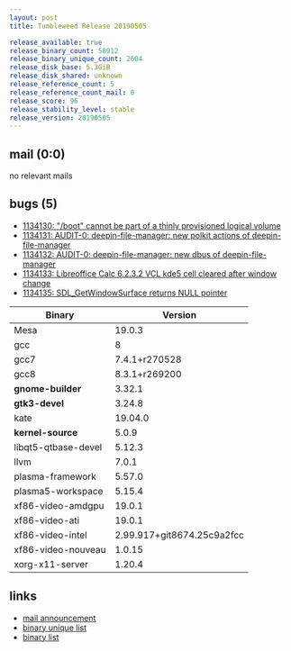 ```yaml
---
layout: post
title: Tumbleweed Release 20190505

release_available: true
release_binary_count: 58912
release_binary_unique_count: 2604
release_disk_base: 5.3GiB
release_disk_shared: unknown
release_reference_count: 5
release_reference_count_mail: 0
release_score: 96
release_stability_level: stable
release_version: 20190505
---
```


## mail (0:0)

no relevant mails

## bugs (5)

<!--more-->

- [1134130: "/boot" cannot be part of a thinly provisioned logical volume](https://bugzilla.opensuse.org/show_bug.cgi?id=1134130)
- [1134131: AUDIT-0: deepin-file-manager: new polkit actions of deepin-file-manager](https://bugzilla.opensuse.org/show_bug.cgi?id=1134131)
- [1134132: AUDIT-0: deepin-file-manager: new dbus of deepin-file-manager](https://bugzilla.opensuse.org/show_bug.cgi?id=1134132)
- [1134133: Libreoffice Calc 6.2.3.2 VCL kde5 cell cleared after window change](https://bugzilla.opensuse.org/show_bug.cgi?id=1134133)
- [1134135: SDL_GetWindowSurface returns NULL pointer](https://bugzilla.opensuse.org/show_bug.cgi?id=1134135)

Binary | Version
--- | ---
Mesa | 19.0.3
gcc | 8
gcc7 | 7.4.1+r270528
gcc8 | 8.3.1+r269200
**gnome-builder** | 3.32.1
**gtk3-devel** | 3.24.8
kate | 19.04.0
**kernel-source** | 5.0.9
libqt5-qtbase-devel | 5.12.3
llvm | 7.0.1
plasma-framework | 5.57.0
plasma5-workspace | 5.15.4
xf86-video-amdgpu | 19.0.1
xf86-video-ati | 19.0.1
xf86-video-intel | 2.99.917+git8674.25c9a2fcc
xf86-video-nouveau | 1.0.15
xorg-x11-server | 1.20.4

## links

- [mail announcement](https://lists.opensuse.org/opensuse-factory/2019-05/msg00061.html)
- [binary unique list](http://download.opensuse.org/history/20190505/rpm.unique.list)
- [binary list](http://download.opensuse.org/history/20190505/rpm.list)
